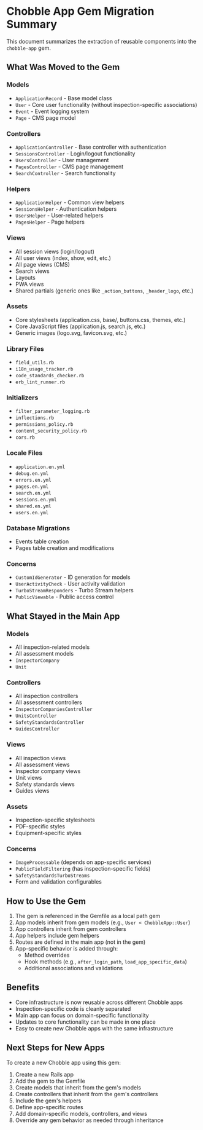 # Chobble App Gem Migration Summary

This document summarizes the extraction of reusable components into the `chobble-app` gem.

## What Was Moved to the Gem

### Models
- `ApplicationRecord` - Base model class
- `User` - Core user functionality (without inspection-specific associations)
- `Event` - Event logging system
- `Page` - CMS page model

### Controllers
- `ApplicationController` - Base controller with authentication
- `SessionsController` - Login/logout functionality
- `UsersController` - User management
- `PagesController` - CMS page management
- `SearchController` - Search functionality

### Helpers
- `ApplicationHelper` - Common view helpers
- `SessionsHelper` - Authentication helpers
- `UsersHelper` - User-related helpers
- `PagesHelper` - Page helpers

### Views
- All session views (login/logout)
- All user views (index, show, edit, etc.)
- All page views (CMS)
- Search views
- Layouts
- PWA views
- Shared partials (generic ones like `_action_buttons`, `_header_logo`, etc.)

### Assets
- Core stylesheets (application.css, base/, buttons.css, themes, etc.)
- Core JavaScript files (application.js, search.js, etc.)
- Generic images (logo.svg, favicon.svg, etc.)

### Library Files
- `field_utils.rb`
- `i18n_usage_tracker.rb`
- `code_standards_checker.rb`
- `erb_lint_runner.rb`

### Initializers
- `filter_parameter_logging.rb`
- `inflections.rb`
- `permissions_policy.rb`
- `content_security_policy.rb`
- `cors.rb`

### Locale Files
- `application.en.yml`
- `debug.en.yml`
- `errors.en.yml`
- `pages.en.yml`
- `search.en.yml`
- `sessions.en.yml`
- `shared.en.yml`
- `users.en.yml`

### Database Migrations
- Events table creation
- Pages table creation and modifications

### Concerns
- `CustomIdGenerator` - ID generation for models
- `UserActivityCheck` - User activity validation
- `TurboStreamResponders` - Turbo Stream helpers
- `PublicViewable` - Public access control

## What Stayed in the Main App

### Models
- All inspection-related models
- All assessment models
- `InspectorCompany`
- `Unit`

### Controllers
- All inspection controllers
- All assessment controllers
- `InspectorCompaniesController`
- `UnitsController`
- `SafetyStandardsController`
- `GuidesController`

### Views
- All inspection views
- All assessment views
- Inspector company views
- Unit views
- Safety standards views
- Guides views

### Assets
- Inspection-specific stylesheets
- PDF-specific styles
- Equipment-specific styles

### Concerns
- `ImageProcessable` (depends on app-specific services)
- `PublicFieldFiltering` (has inspection-specific fields)
- `SafetyStandardsTurboStreams`
- Form and validation configurables

## How to Use the Gem

1. The gem is referenced in the Gemfile as a local path gem
2. App models inherit from gem models (e.g., `User < ChobbleApp::User`)
3. App controllers inherit from gem controllers
4. App helpers include gem helpers
5. Routes are defined in the main app (not in the gem)
6. App-specific behavior is added through:
   - Method overrides
   - Hook methods (e.g., `after_login_path`, `load_app_specific_data`)
   - Additional associations and validations

## Benefits

- Core infrastructure is now reusable across different Chobble apps
- Inspection-specific code is cleanly separated
- Main app can focus on domain-specific functionality
- Updates to core functionality can be made in one place
- Easy to create new Chobble apps with the same infrastructure

## Next Steps for New Apps

To create a new Chobble app using this gem:

1. Create a new Rails app
2. Add the gem to the Gemfile
3. Create models that inherit from the gem's models
4. Create controllers that inherit from the gem's controllers
5. Include the gem's helpers
6. Define app-specific routes
7. Add domain-specific models, controllers, and views
8. Override any gem behavior as needed through inheritance